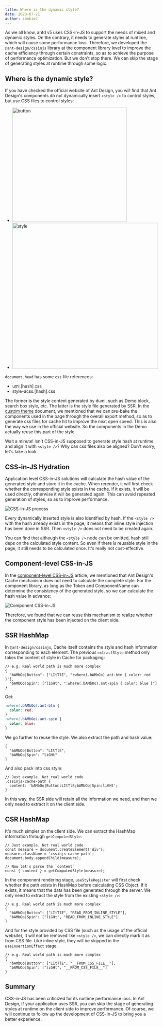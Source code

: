 ```yaml
---
title: Where is the dynamic style?
date: 2023-07-21
author: zombieJ
---
```


As we all know, antd v5 uses CSS-in-JS to support the needs of mixed and dynamic styles. On the contrary, it needs to generate styles at runtime, which will cause some performance loss. Therefore, we developed the `@ant-design/cssinjs` library at the component library level to improve the cache efficiency through certain constraints, so as to achieve the purpose of performance optimization. But we don't stop there. We can skip the stage of generating styles at runtime through some logic.

## Where is the dynamic style?

If you have checked the official website of Ant Design, you will find that Ant Design's components do not dynamically insert `<style />` to control styles, but use CSS files to control styles:

- <img width="376" alt="button" src="https://github.com/ant-design/ant-design/assets/5378891/82fc5e7a-8d68-4c37-b892-e75097f80ff8" />
- <img width="480" alt="style" src="https://github.com/ant-design/ant-design/assets/5378891/ab31820e-6602-4421-9101-50cb70738058" />

`document.head` has some `css` file references:

- umi.\[hash].css
- style-acss.\[hash].css

The former is the style content generated by dumi, such as Demo block, search box style, etc. The latter is the style file generated by SSR. In the [custom theme](/docs/react/customize-theme) document, we mentioned that we can pre-bake the components used in the page through the overall export method, so as to generate css files for cache hit to improve the next open speed. This is also the way we use in the official website. So the components in the Demo actually reuse this part of the style.

Wait a minute! Isn't CSS-in-JS supposed to generate style hash at runtime and align it with `<style />`? Why can css files also be aligned? Don't worry, let's take a look.

## CSS-in-JS Hydration

Application level CSS-in-JS solutions will calculate the hash value of the generated style and store it in the cache. When rerender, it will first check whether the corresponding style exists in the cache. If it exists, it will be used directly, otherwise it will be generated again. This can avoid repeated generation of styles, so as to improve performance.

![CSS-in-JS process](https://github.com/ant-design/ant-design/assets/5378891/aa8825c9-a78a-4326-ac13-30a27cbe14b6)

Every dynamically inserted style is also identified by hash. If the `<style />` with the hash already exists in the page, it means that inline style injection has been done in SSR. Then `<style />` does not need to be created again.

You can find that although the `<style />` node can be omitted, hash still deps on the calculated style content. So even if there is reusable style in the page, it still needs to be calculated once. It's really not cost-effective.

## Component-level CSS-in-JS

In the [component-level CSS-in-JS](/docs/blog/css-in-js) article, we mentioned that Ant Design's Cache mechanism does not need to calculate the complete style. For the component library, as long as the Token and ComponentName can determine the consistency of the generated style, so we can calculate the hash value in advance:

![Component CSS-in-JS](https://mdn.alipayobjects.com/huamei_7uahnr/afts/img/A*yZMNSYVtxnAAAAAAAAAAAAAADrJ8AQ/original)

Therefore, we found that we can reuse this mechanism to realize whether the component style has been injected on the client side.

## SSR HashMap

In `@ant-design/cssinjs`, Cache itself contains the style and hash information corresponding to each element. The previous `extractStyle` method only takes the content of style in Cache for packaging:

```tsx
// e.g. Real world path is much more complex
{
  "bAMbOo|Button": ["LItTlE", ":where(.bAMbOo).ant-btn { color: red }"],
  "bAMbOo|Spin": ["liGHt", ":where(.bAMbOo).ant-spin { color: blue }"]
}
```

Get:

```css
:where(.bAMbOo).ant-btn {
  color: red;
}
:where(.bAMbOo).ant-spin {
  color: blue;
}
```

We go further to reuse the style. We also extract the path and hash value:

```tsx
{
  "bAMbOo|Button": "LItTlE",
  "bAMbOo|Spin": "liGHt"
}
```

And also pack into css style:

```less
// Just example. Not real world code
.cssinjs-cache-path {
  content: 'bAMbOo|Button:LItTlE;bAMbOo|Spin:liGHt';
}
```

In this way, the SSR side will retain all the information we need, and then we only need to extract it on the client side.

## CSR HashMap

It's much simpler on the client side. We can extract the HashMap information through `getComputedStyle`:

```tsx
// Just example. Not real world code
const measure = document.createElement('div');
measure.className = 'cssinjs-cache-path';
document.body.appendChild(measure);

// Now let's parse the `content`
const { content } = getComputedStyle(measure);
```

In the component rendering stage, `useStyleRegister` will first check whether the path exists in HashMap before calculating CSS Object. If it exists, it means that the data has been generated through the server. We only need to extract the style from the existing `<style />`:

```tsx
// e.g. Real world path is much more complex
{
  "bAMbOo|Button": ["LItTlE", "READ_FROM_INLINE_STYLE"],
  "bAMbOo|Spin": ["liGHt", "READ_FROM_INLINE_STYLE"]
}
```

And for the style provided by CSS file (such as the usage of the official website), it will not be removed like `<style />`, we can directly mark it as from CSS file. Like inline style, they will be skipped in the `useInsertionEffect` stage.

```tsx
// e.g. Real world path is much more complex
{
  "bAMbOo|Button": ["LItTlE", "__FROM_CSS_FILE__"],
  "bAMbOo|Spin": ["liGHt", "__FROM_CSS_FILE__"]
}
```

## Summary

CSS-in-JS has been criticized for its runtime performance loss. In Ant Design, if your application uses SSR, you can skip the stage of generating styles at runtime on the client side to improve performance. Of course, we will continue to follow up the development of CSS-in-JS to bring you a better experience.
